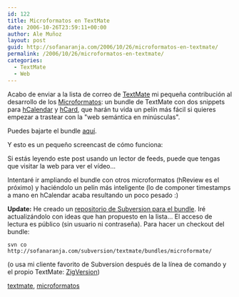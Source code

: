 ```yaml
---
id: 122
title: Microformatos en TextMate
date: 2006-10-26T23:59:11+00:00
author: Ale Muñoz
layout: post
guid: http://sofanaranja.com/2006/10/26/microformatos-en-textmate/
permalink: /2006/10/26/microformatos-en-textmate/
categories:
  - TextMate
  - Web
---
```

Acabo de enviar a la lista de correo de [TextMate](http://macromates.com/) mi pequeña contribución al desarrollo de los [Microformatos](http://microformats.org/): un bundle de TextMate con dos snippets para [hCalendar](http://microformats.org/wiki/hcalendar) y [hCard](http://microformats.org/wiki/hcard), que harán tu vida un pelín más fácil si quieres empezar a trastear con la "web semántica en minúsculas".

Puedes bajarte el bundle [aquí](/dl/Microformats.zip).

Y esto es un pequeño screencast de cómo funciona:

<script src="http://sofanaranja.com/js/swfobject.js" type="text/javascript" charset="utf-8"></script>
<div id="flashplayer">
	Si estás leyendo este post usando un lector de feeds, puede que tengas que visitar la web para ver el vídeo...
</div>
<script type="text/javascript">
	// <![CDATA[
	var so = new SWFObject("/flvplayer.swf", "sotester", "544", "500", "6", "#cccccc");
	so.addVariable("file", "http://sofanaranja.com/dl/microformate.flv");
	so.addVariable("watermarkPath", "http://sofanaranja.com/images/sn-tv-flat");
	so.write("flashplayer");
	// ]]>
</script>

Intentaré ir ampliando el bundle con otros microformatos (hReview es el próximo) y haciéndolo un pelín más inteligente (lo de componer timestamps a mano en hCalendar acaba resultando un poco pesado :)

**Update:** He creado un [repositorio de Subversion para el bundle](http://sofanaranja.com/subversion/textmate/bundles/microformate/). Iré actualizándolo con ideas que han propuesto en la lista... El acceso de lectura es público (sin usuario ni contraseña). Para hacer un checkout del bundle:

	svn co http://sofanaranja.com/subversion/textmate/bundles/microformate/

(o usa mi cliente favorito de Subversion después de la línea de comando y el propio TextMate: [ZigVersion](http://zigversion.com/))

<div class="techtag"><a href="http://technorati.com/tag/textmate" rel="tag">textmate</a>, <a href="http://technorati.com/tag/microformatos" rel="tag">microformatos</a></div>